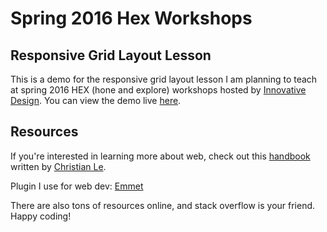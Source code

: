 # Spring 2016 Hex Workshops

## Responsive Grid Layout Lesson

This is a demo for the responsive grid layout lesson I am planning to teach at spring 2016 HEX (hone and explore) workshops hosted by [Innovative Design](http://innovativedesign.club/).  You can view the demo live [here](http://jubearsun.github.io/hex-sp16/).

## Resources

If you're interested in learning more about web, check out this [handbook](https://github.com/cle1994/InnoD_Web_Handbook) written by [Christian Le](http://christianle.com).

Plugin I use for web dev: [Emmet](http://emmet.io/)

There are also tons of resources online, and stack overflow is your friend.  Happy coding!
